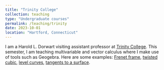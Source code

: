 ```yaml
---
title: "Trinity College"
collection: teaching
type: "Undergraduate courses"
permalink: /teaching/trinity
date: 2023-10-01
location: "Hartford, Connecticut"
---
```


I am a Harold L. Dorwart visiting assistant professor at [Trinity College](https://www.trincoll.edu/mathematics/). This semester, I am teaching multivariable and vector calculus where I make use of tools such as Geogebra. Here are some examples: [Frenet frame](https://www.geogebra.org/3d/qbc9v6xc), [twisted cubic](https://www.geogebra.org/3d/yvf4cya8), [level curves](https://www.desmos.com/calculator/v7cwcrisnb), [tangents to a surface](https://www.geogebra.org/3d/t7kgsrxg).
